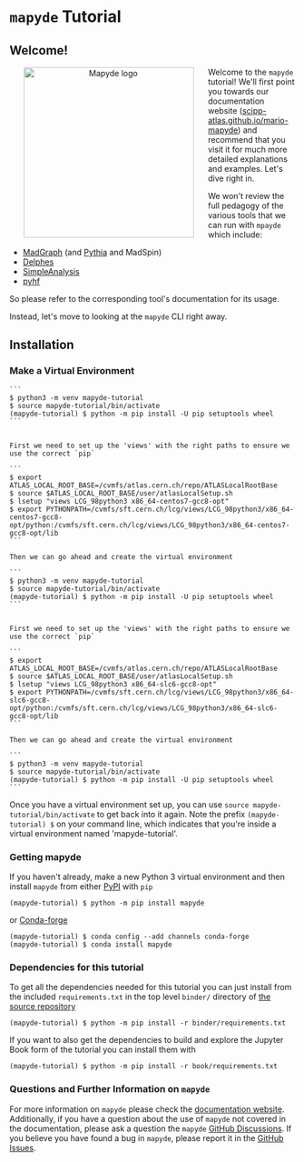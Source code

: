 # `mapyde` Tutorial

## Welcome!

<p align="center">
<a href="https://github.com/scipp-atlas/mario-mapyde"><img src="https://raw.githubusercontent.com/scipp-atlas/mario-mapyde/main/docs/assets/images/logo.svg" alt="Mapyde logo" width="300" role="img" align="left" hspace="25">
</a>
</p>

Welcome to the `mapyde` tutorial!
We'll first point you towards our documentation website ([scipp-atlas.github.io/mario-mapyde](https://scipp-atlas.github.io/mario-mapyde/)) and recommend that you visit it for much more detailed explanations and examples.
Let's dive right in.


We won't review the full pedagogy of the various tools that we can run with `mpayde` which include:
* [MadGraph](https://launchpad.net/mg5amcnlo) (and [Pythia](https://pythia.org/) and MadSpin)
* [Delphes](https://cp3.irmp.ucl.ac.be/projects/delphes)
* [SimpleAnalysis](https://simpleanalysis.docs.cern.ch/)
* [pyhf](https://pyhf.readthedocs.io/)

So please refer to the corresponding tool's documentation for its usage.

Instead, let's move to looking at the `mapyde` CLI right away.

## Installation

### Make a Virtual Environment

````{tabbed} Locally
```
$ python3 -m venv mapyde-tutorial
$ source mapyde-tutorial/bin/activate
(mapyde-tutorial) $ python -m pip install -U pip setuptools wheel
```
````

````{tabbed} On CC7 lxplus/tier-3

First we need to set up the 'views' with the right paths to ensure we use the correct `pip`

```
$ export ATLAS_LOCAL_ROOT_BASE=/cvmfs/atlas.cern.ch/repo/ATLASLocalRootBase
$ source $ATLAS_LOCAL_ROOT_BASE/user/atlasLocalSetup.sh
$ lsetup "views LCG_98python3 x86_64-centos7-gcc8-opt"
$ export PYTHONPATH=/cvmfs/sft.cern.ch/lcg/views/LCG_98python3/x86_64-centos7-gcc8-opt/python:/cvmfs/sft.cern.ch/lcg/views/LCG_98python3/x86_64-centos7-gcc8-opt/lib
```

Then we can go ahead and create the virtual environment

```
$ python3 -m venv mapyde-tutorial
$ source mapyde-tutorial/bin/activate
(mapyde-tutorial) $ python -m pip install -U pip setuptools wheel
```
````

````{tabbed} On SLC6 lxplus/tier-3

First we need to set up the 'views' with the right paths to ensure we use the correct `pip`

```
$ export ATLAS_LOCAL_ROOT_BASE=/cvmfs/atlas.cern.ch/repo/ATLASLocalRootBase
$ source $ATLAS_LOCAL_ROOT_BASE/user/atlasLocalSetup.sh
$ lsetup "views LCG_98python3 x86_64-slc6-gcc8-opt"
$ export PYTHONPATH=/cvmfs/sft.cern.ch/lcg/views/LCG_98python3/x86_64-slc6-gcc8-opt/python:/cvmfs/sft.cern.ch/lcg/views/LCG_98python3/x86_64-slc6-gcc8-opt/lib
```

Then we can go ahead and create the virtual environment

```
$ python3 -m venv mapyde-tutorial
$ source mapyde-tutorial/bin/activate
(mapyde-tutorial) $ python -m pip install -U pip setuptools wheel
```
````

Once you have a virtual environment set up, you can use `source mapyde-tutorial/bin/activate` to get back into it again. Note the prefix `(mapyde-tutorial) $` on your command line, which indicates that you're inside a virtual environment named 'mapyde-tutorial'.

### Getting mapyde

If you haven't already, make a new Python 3 virtual environment and then install `mapyde` from either [PyPI](https://pypi.org/project/mapyde/) with `pip`

```
(mapyde-tutorial) $ python -m pip install mapyde
```

 or [Conda-forge](https://anaconda.org/conda-forge/mapyde)

```
(mapyde-tutorial) $ conda config --add channels conda-forge
(mapyde-tutorial) $ conda install mapyde
```

### Dependencies for this tutorial

To get all the dependencies needed for this tutorial you can just install from the included `requirements.txt` in the top level `binder/` directory of [the source repository](https://github.com/scipp-atlas/mapyde-tutorial)

```
(mapyde-tutorial) $ python -m pip install -r binder/requirements.txt
```

If you want to also get the dependencies to build and explore the Jupyter Book form of the tutorial you can install them with

```
(mapyde-tutorial) $ python -m pip install -r book/requirements.txt
```

### Questions and Further Information on `mapyde`

For more information on `mapyde` please check the [documentation website](https://scipp-atlas.github.io/mario-mapyde).
Additionally, if you have a question about the use of `mapyde` not covered in the documentation, please ask a question the `mapyde` [GitHub Discussions](https://github.com/scipp-atlas/mario-mapyde/discussions).
If you believe you have found a bug in `mapyde`, please report it in the [GitHub Issues](https://github.com/scipp-atlas/mario-mapyde/issues/new?template=Bug-Report.md&labels=bug&title=Bug+Report+:+Title+Here).
